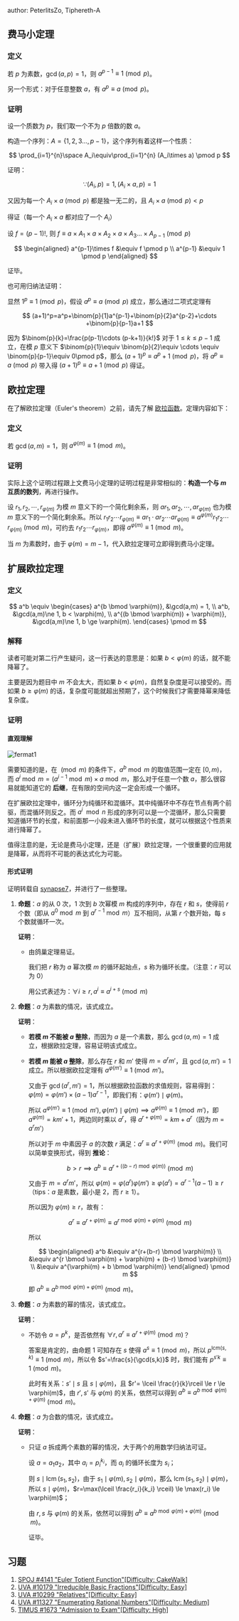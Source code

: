 author: PeterlitsZo, Tiphereth-A

## 费马小定理

### 定义

若 $p$ 为素数，$\gcd(a, p) = 1$，则 $a^{p - 1} \equiv 1 \pmod{p}$。

另一个形式：对于任意整数 $a$，有 $a^p \equiv a \pmod{p}$。

### 证明

设一个质数为 $p$，我们取一个不为 $p$ 倍数的数 $a$。

构造一个序列：$A=\{1,2,3\dots,p-1\}$，这个序列有着这样一个性质：

$$
\prod_{i=1}^{n}\space A_i\equiv\prod_{i=1}^{n} (A_i\times a) \pmod p
$$

证明：

$$
\because (A_i,p)=1,(A_i\times a,p)=1
$$

又因为每一个 $A_i\times a \pmod p$ 都是独一无二的，且 $A_i\times a \pmod p < p$

得证（每一个 $A_i\times a$ 都对应了一个 $A_i$）

设 $f=(p-1)!$, 则 $f\equiv a\times A_1\times a\times A_2\times a \times A_3 \dots \times  A_{p-1} \pmod p$

$$
\begin{aligned}
a^{p-1}\times f &\equiv f \pmod p \\
a^{p-1} &\equiv 1 \pmod p
\end{aligned}
$$

证毕。

也可用归纳法证明：

显然 $1^p\equiv 1\pmod p$，假设 $a^p\equiv a\pmod p$ 成立，那么通过二项式定理有

$$
(a+1)^p=a^p+\binom{p}{1}a^{p-1}+\binom{p}{2}a^{p-2}+\cdots +\binom{p}{p-1}a+1
$$

因为 $\binom{p}{k}=\frac{p(p-1)\cdots (p-k+1)}{k!}$ 对于 $1\leq k\leq p-1$ 成立，在模 $p$ 意义下 $\binom{p}{1}\equiv \binom{p}{2}\equiv \cdots \equiv \binom{p}{p-1}\equiv 0\pmod p$，那么 $(a+1)^p \equiv a^p +1\pmod p$，将 $a^p\equiv a\pmod p$ 带入得 $(a+1)^p\equiv a+1\pmod p$ 得证。

## 欧拉定理

在了解欧拉定理（Euler's theorem）之前，请先了解 [欧拉函数](./euler-totient.md)。定理内容如下：

### 定义

若 $\gcd(a, m) = 1$，则 $a^{\varphi(m)} \equiv 1 \pmod{m}$。

### 证明

实际上这个证明过程跟上文费马小定理的证明过程是非常相似的：**构造一个与 $m$ 互质的数列**，再进行操作。

设 $r_1, r_2, \cdots, r_{\varphi(m)}$ 为模 $m$ 意义下的一个简化剩余系，则 $ar_1, ar_2, \cdots, ar_{\varphi(m)}$ 也为模 $m$ 意义下的一个简化剩余系。所以 $r_1r_2 \cdots r_{\varphi(m)} \equiv ar_1 \cdot ar_2 \cdots ar_{\varphi(m)} \equiv a^{\varphi(m)}r_1r_2 \cdots r_{\varphi(m)} \pmod{m}$，可约去 $r_1r_2 \cdots r_{\varphi(m)}$，即得 $a^{\varphi(m)} \equiv 1 \pmod{m}$。

当 $m$ 为素数时，由于 $\varphi(m) = m - 1$，代入欧拉定理可立即得到费马小定理。

## 扩展欧拉定理

### 定义

$$
a^b \equiv \begin{cases}
  a^{b \bmod \varphi(m)},                &\gcd(a,m) =  1,                   \\
  a^b,                                   &\gcd(a,m)\ne 1, b <   \varphi(m), \\
  a^{(b \bmod \varphi(m)) + \varphi(m)}, &\gcd(a,m)\ne 1, b \ge \varphi(m).
\end{cases} \pmod m
$$

### 解释

读者可能对第二行产生疑问，这一行表达的意思是：如果 $b < \varphi(m)$ 的话，就不能降幂了。

主要是因为题目中 $m$ 不会太大，而如果 $b < \varphi(m)$，自然复杂度是可以接受的。而如果 $b \ge \varphi(m)$ 的话，复杂度可能就超出预期了，这个时候我们才需要降幂来降低复杂度。

### 证明

#### 直观理解

![fermat1](./images/fermat.svg)

需要知道的是，在 $\pmod m$ 的条件下，$a^b \bmod m$ 的取值范围一定在 $[0, m)$，而 $a^i \bmod m = (a^{i-1} \bmod m) \times a \bmod m$，那么对于任意一个数 $a$，那么很容易就能知道它的 **后继**，在有限的空间内这一定会形成一个循环。

在扩展欧拉定理中，循环分为纯循环和混循环。其中纯循环中不存在节点有两个前驱，而混循环则反之。而 $a^i \mod n$ 形成的序列可以是一个混循环，那么只需要知道循环节的长度，和前面那一小段未进入循环节的长度，就可以根据这个性质来进行降幂了。

值得注意的是，无论是费马小定理，还是（扩展）欧拉定理，一个很重要的应用就是降幂，从而将不可能的表达式化为可能。

#### 形式证明

证明转载自 [synapse7](http://blog.csdn.net/synapse7/article/details/19610361)，并进行了一些整理。

1.  **命题**：$a$ 的从 $0$ 次，$1$ 次到 $b$ 次幂模 $m$ 构成的序列中，存在 $r$ 和 $s$，使得前 $r$ 个数（即从 $a^0 \bmod m$ 到 $a^{r-1} \bmod m$）互不相同，从第 $r$ 个数开始，每 $s$ 个数就循环一次。

    **证明**：

    -   由鸽巢定理易证。

        我们把 $r$ 称为 $a$ 幂次模 $m$ 的循环起始点，$s$ 称为循环长度。（注意：$r$ 可以为 $0$）

        用公式表述为：$\forall i \ge r, a^i \equiv a^{i+s} \pmod{m}$

2.  **命题**：$a$ 为素数的情况，该式成立。

    **证明**：

    -   **若模 $m$ 不能被 $a$ 整除**，而因为 $a$ 是一个素数，那么 $\gcd(a, m) = 1$ 成立，根据欧拉定理，容易证明该式成立。

    -   **若模 $m$ 能被 $a$ 整除**，那么存在 $r$ 和 $m'$ 使得 $m = a^r m'$，且 $\gcd(a, m')=1$ 成立。所以根据欧拉定理有 $a^{\varphi(m')} \equiv 1 \pmod{m'}$。

        又由于 $\gcd(a^r, m')=1$，所以根据欧拉函数的求值规则，容易得到：$\varphi(m) = \varphi(m') \times (a-1)a^{r-1}$，即我们有：$\varphi(m') \mid \varphi(m)$。

        所以 $a^{\varphi(m')} \equiv 1 \pmod {m'}, \varphi(m') \mid \varphi(m) \implies a^{\varphi(m)} \equiv 1 \pmod {m'}$，即 $a^{\varphi(m)}=km'+1$，两边同时乘以 $a^r$，得 $a^{r+\varphi(m)} = km + a^r$（因为 $m = a^r m'$）

        所以对于 $m$ 中素因子 $a$ 的次数 $r$ 满足：$a^r \equiv a^{r+\varphi(m)} \pmod m$。我们可以简单变换形式，得到 **推论**：

        $$
        b > r \implies a^b \equiv a^{r + ((b-r) \bmod \varphi(m))} \pmod {m}
        $$

        又由于 $m = a^r m'$，所以 $\varphi(m) = \varphi(a^r) \varphi(m') \ge \varphi(a^r)=a^{r-1}(a-1) \ge r$（tips：$a$ 是素数，最小是 $2$，而 $r \ge 1$）。

        所以因为 $\varphi(m) \ge r$，故有：

        $$
        a^r \equiv a^{r+\varphi(m)} \equiv a^{r \bmod \varphi(m)+\varphi(m)} \pmod m
        $$

        所以

        $$
        \begin{aligned}
            a^b &\equiv a^{r+(b-r) \bmod \varphi(m)} \\
                &\equiv a^{r \bmod \varphi(m) + \varphi(m) + (b-r) \bmod \varphi(m)} \\
                &\equiv a^{\varphi(m) + b \bmod \varphi(m)}
        \end{aligned} \pmod m
        $$

        即 $a^b\equiv a^{b \bmod \varphi(m)+\varphi(m)}\pmod m$。

3.  **命题**：$a$ 为素数的幂的情况，该式成立。

    **证明**：

    -   不妨令 $a = p^k$，是否依然有 $\forall r, a^{r} \equiv a^{r+\varphi(m)} \pmod m$？

        答案是肯定的，由命题 1 可知存在 $s$ 使得 $a^s\equiv 1 \pmod m$，所以 $p^{\mathrm{lcm}(s,k)} \equiv 1 \pmod {m}$，所以令 $s'=\frac{s}{\gcd(s,k)}$ 时，我们能有 $p^{s'k} \equiv 1 \pmod {m}$。

        此时有关系：$s' \mid s$ 且 $s \mid \varphi(m)$，且 $r'= \lceil \frac{r}{k}\rceil \le r \le \varphi(m)$，由 $r',s'$ 与 $\varphi(m)$ 的关系，依然可以得到 $a^b\equiv a^{b \bmod \varphi(m)+\varphi(m)}\pmod m$。

4.  **命题**：$a$ 为合数的情况，该式成立。

    **证明**：

    -   只证 $a$ 拆成两个素数的幂的情况，大于两个的用数学归纳法可证。

        设 $a=a_1a_2$，其中 $a_i=p_i^{k_i}$，而 $a_i$ 的循环长度为 $s_i$；

        则 $s \mid \operatorname{lcm}(s_1,s_2)$，由于 $s_1 \mid \varphi(m),s_2 \mid \varphi(m)$，那么 $\operatorname{lcm}(s_1,s_2) \mid \varphi(m)$，所以 $s \mid \varphi(m)$，$r=\max(\lceil \frac{r_i}{k_i} \rceil) \le \max(r_i) \le \varphi(m)$；

        由 $r,s$ 与 $\varphi(m)$ 的关系，依然可以得到 $a^b \equiv a^{b \bmod \varphi(m)+\varphi(m)}\pmod m$。

        证毕。

## 习题

1.  [SPOJ #4141 "Euler Totient Function"\[Difficulty: CakeWalk\]](http://www.spoj.com/problems/ETF/)
2.  [UVA #10179 "Irreducible Basic Fractions"\[Difficulty: Easy\]](http://uva.onlinejudge.org/index.php?option=onlinejudge&page=show_problem&problem=1120)
3.  [UVA #10299 "Relatives"\[Difficulty: Easy\]](http://uva.onlinejudge.org/index.php?option=onlinejudge&page=show_problem&problem=1240)
4.  [UVA #11327 "Enumerating Rational Numbers"\[Difficulty: Medium\]](http://uva.onlinejudge.org/index.php?option=com_onlinejudge&Itemid=8&page=show_problem&problem=2302)
5.  [TIMUS #1673 "Admission to Exam"\[Difficulty: High\]](http://acm.timus.ru/problem.aspx?space=1&num=1673)
